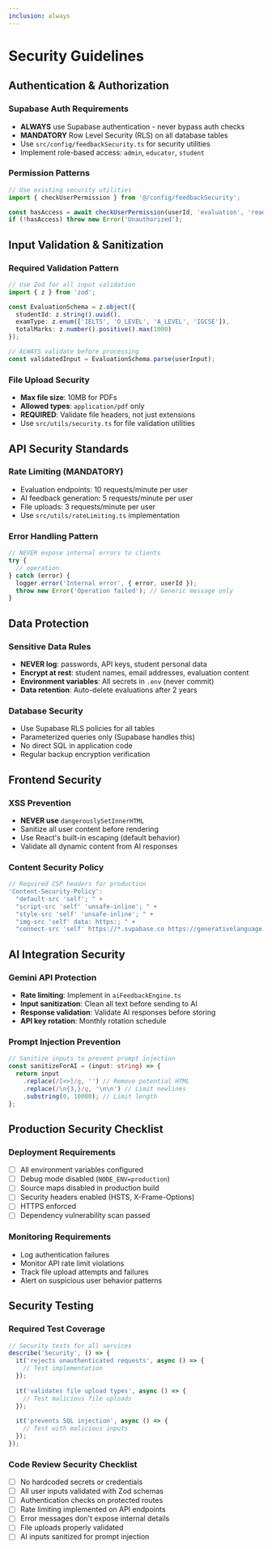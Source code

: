 ```yaml
---
inclusion: always
---
```


# Security Guidelines

## Authentication & Authorization

### Supabase Auth Requirements
- **ALWAYS** use Supabase authentication - never bypass auth checks
- **MANDATORY** Row Level Security (RLS) on all database tables
- Use `src/config/feedbackSecurity.ts` for security utilities
- Implement role-based access: `admin`, `educator`, `student`

### Permission Patterns
```typescript
// Use existing security utilities
import { checkUserPermission } from '@/config/feedbackSecurity';

const hasAccess = await checkUserPermission(userId, 'evaluation', 'read');
if (!hasAccess) throw new Error('Unauthorized');
```

## Input Validation & Sanitization

### Required Validation Pattern
```typescript
// Use Zod for all input validation
import { z } from 'zod';

const EvaluationSchema = z.object({
  studentId: z.string().uuid(),
  examType: z.enum(['IELTS', 'O_LEVEL', 'A_LEVEL', 'IGCSE']),
  totalMarks: z.number().positive().max(1000)
});

// ALWAYS validate before processing
const validatedInput = EvaluationSchema.parse(userInput);
```

### File Upload Security
- **Max file size**: 10MB for PDFs
- **Allowed types**: `application/pdf` only
- **REQUIRED**: Validate file headers, not just extensions
- Use `src/utils/security.ts` for file validation utilities

## API Security Standards

### Rate Limiting (MANDATORY)
- Evaluation endpoints: 10 requests/minute per user
- AI feedback generation: 5 requests/minute per user
- File uploads: 3 requests/minute per user
- Use `src/utils/rateLimiting.ts` implementation

### Error Handling Pattern
```typescript
// NEVER expose internal errors to clients
try {
  // operation
} catch (error) {
  logger.error('Internal error', { error, userId });
  throw new Error('Operation failed'); // Generic message only
}
```

## Data Protection

### Sensitive Data Rules
- **NEVER log**: passwords, API keys, student personal data
- **Encrypt at rest**: student names, email addresses, evaluation content
- **Environment variables**: All secrets in `.env` (never commit)
- **Data retention**: Auto-delete evaluations after 2 years

### Database Security
- Use Supabase RLS policies for all tables
- Parameterized queries only (Supabase handles this)
- No direct SQL in application code
- Regular backup encryption verification

## Frontend Security

### XSS Prevention
- **NEVER use** `dangerouslySetInnerHTML`
- Sanitize all user content before rendering
- Use React's built-in escaping (default behavior)
- Validate all dynamic content from AI responses

### Content Security Policy
```typescript
// Required CSP headers for production
'Content-Security-Policy': 
  "default-src 'self'; " +
  "script-src 'self' 'unsafe-inline'; " +
  "style-src 'self' 'unsafe-inline'; " +
  "img-src 'self' data: https:; " +
  "connect-src 'self' https://*.supabase.co https://generativelanguage.googleapis.com"
```

## AI Integration Security

### Gemini API Protection
- **Rate limiting**: Implement in `aiFeedbackEngine.ts`
- **Input sanitization**: Clean all text before sending to AI
- **Response validation**: Validate AI responses before storing
- **API key rotation**: Monthly rotation schedule

### Prompt Injection Prevention
```typescript
// Sanitize inputs to prevent prompt injection
const sanitizeForAI = (input: string) => {
  return input
    .replace(/[<>]/g, '') // Remove potential HTML
    .replace(/\n{3,}/g, '\n\n') // Limit newlines
    .substring(0, 10000); // Limit length
};
```

## Production Security Checklist

### Deployment Requirements
- [ ] All environment variables configured
- [ ] Debug mode disabled (`NODE_ENV=production`)
- [ ] Source maps disabled in production build
- [ ] Security headers enabled (HSTS, X-Frame-Options)
- [ ] HTTPS enforced
- [ ] Dependency vulnerability scan passed

### Monitoring Requirements
- Log authentication failures
- Monitor API rate limit violations
- Track file upload attempts and failures
- Alert on suspicious user behavior patterns

## Security Testing

### Required Test Coverage
```typescript
// Security tests for all services
describe('Security', () => {
  it('rejects unauthenticated requests', async () => {
    // Test implementation
  });
  
  it('validates file upload types', async () => {
    // Test malicious file uploads
  });
  
  it('prevents SQL injection', async () => {
    // Test with malicious inputs
  });
});
```

### Code Review Security Checklist
- [ ] No hardcoded secrets or credentials
- [ ] All user inputs validated with Zod schemas
- [ ] Authentication checks on protected routes
- [ ] Rate limiting implemented on API endpoints
- [ ] Error messages don't expose internal details
- [ ] File uploads properly validated
- [ ] AI inputs sanitized for prompt injection